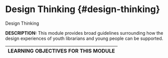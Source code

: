 # Design Thinking {#design-thinking}

Design Thinking

**DESCRIPTION:** This module provides broad guidelines surrounding how the design experiences of youth librarians and young people can be supported.

| **LEARNING OBJECTIVES FOR THIS MODULE** |
| --- |